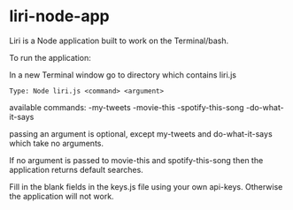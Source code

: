 # liri-node-app

Liri is a Node application built to work on the Terminal/bash.

To run the application:

In a new Terminal window go to directory which contains liri.js
	
	Type: Node liri.js <command> <argument>

available commands: -my-tweets
		     -movie-this
		     -spotify-this-song
		     -do-what-it-says

passing an argument is optional, except my-tweets and do-what-it-says which take no arguments.

If no argument is passed to movie-this and spotify-this-song then the application returns default searches.

Fill in the blank fields in the keys.js file using your own api-keys.
Otherwise the application will not work. 
